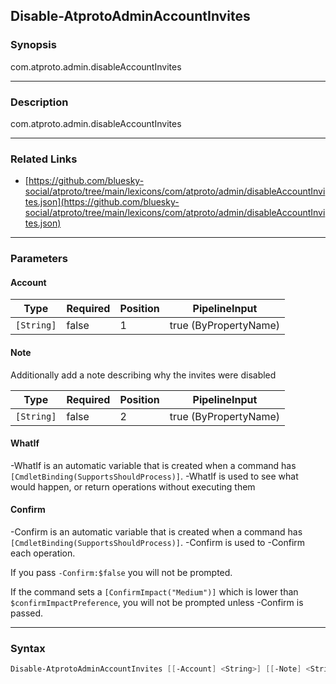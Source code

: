 Disable-AtprotoAdminAccountInvites
----------------------------------




### Synopsis
com.atproto.admin.disableAccountInvites



---


### Description

com.atproto.admin.disableAccountInvites



---


### Related Links
* [https://github.com/bluesky-social/atproto/tree/main/lexicons/com/atproto/admin/disableAccountInvites.json](https://github.com/bluesky-social/atproto/tree/main/lexicons/com/atproto/admin/disableAccountInvites.json)





---


### Parameters
#### **Account**




|Type      |Required|Position|PipelineInput        |
|----------|--------|--------|---------------------|
|`[String]`|false   |1       |true (ByPropertyName)|



#### **Note**

Additionally add a note describing why the invites were disabled






|Type      |Required|Position|PipelineInput        |
|----------|--------|--------|---------------------|
|`[String]`|false   |2       |true (ByPropertyName)|



#### **WhatIf**
-WhatIf is an automatic variable that is created when a command has ```[CmdletBinding(SupportsShouldProcess)]```.
-WhatIf is used to see what would happen, or return operations without executing them
#### **Confirm**
-Confirm is an automatic variable that is created when a command has ```[CmdletBinding(SupportsShouldProcess)]```.
-Confirm is used to -Confirm each operation.

If you pass ```-Confirm:$false``` you will not be prompted.


If the command sets a ```[ConfirmImpact("Medium")]``` which is lower than ```$confirmImpactPreference```, you will not be prompted unless -Confirm is passed.



---


### Syntax
```PowerShell
Disable-AtprotoAdminAccountInvites [[-Account] <String>] [[-Note] <String>] [-WhatIf] [-Confirm] [<CommonParameters>]
```
